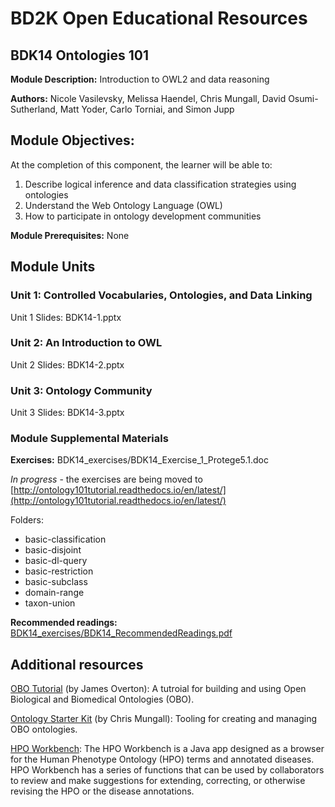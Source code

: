 # BD2K Open Educational Resources

## BDK14 Ontologies 101

**Module Description:** Introduction to OWL2 and data reasoning

**Authors:** Nicole Vasilevsky, Melissa Haendel, Chris Mungall, David Osumi-Sutherland, Matt Yoder, Carlo Torniai, and Simon Jupp

## Module Objectives:

At the completion of this component, the learner will be able to:

1. Describe logical inference and data classification strategies using ontologies
2. Understand the Web Ontology Language (OWL)
3. How to participate in ontology development communities

**Module Prerequisites:** None

## Module Units
### Unit 1: Controlled Vocabularies, Ontologies, and Data Linking

Unit 1 Slides: BDK14-1.pptx

### Unit 2: An Introduction to OWL

Unit 2 Slides: BDK14-2.pptx

### Unit 3: Ontology Community

Unit 3 Slides: BDK14-3.pptx

### Module Supplemental Materials

**Exercises:**
BDK14_exercises/BDK14_Exercise_1_Protege5.1.doc

_In progress_ - the exercises are being moved to [http://ontology101tutorial.readthedocs.io/en/latest/](http://ontology101tutorial.readthedocs.io/en/latest/)

Folders:
- basic-classification
- basic-disjoint
- basic-dl-query
- basic-restriction
- basic-subclass
- domain-range
- taxon-union

**Recommended readings:**
[BDK14_exercises/BDK14_RecommendedReadings.pdf](https://github.com/OHSUBD2K/BDK14-Ontologies-101/blob/master/BDK14_exercises/BDK14_RecommendedReadings.pdf)

## Additional resources

[OBO Tutorial](https://github.com/jamesaoverton/obo-tutorial) (by James Overton): A tutroial for building and using Open Biological and Biomedical Ontologies (OBO).

[Ontology Starter Kit](https://github.com/INCATools/ontology-starter-kit) (by Chris Mungall): Tooling for creating and managing OBO ontologies.

[HPO Workbench](http://hpo-workbench.readthedocs.io/en/latest/): The HPO Workbench is a Java app designed as a browser for the Human Phenotype Ontology (HPO) terms and annotated diseases. HPO Workbench has a series of functions that can be used by collaborators to review and make suggestions for extending, correcting, or otherwise revising the HPO or the disease annotations.

